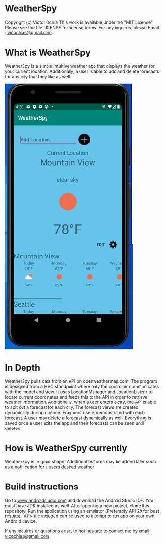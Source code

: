# WeatherSpy

Copyright (c) Victor Ochia This work is available under the "MIT License" Please see the file LICENSE for license terms. 
For any inquires, please Email : vicochias@gmail.com.


# What is WeatherSpy

WeatherSpy is a simple intuitive weather app that displays the weather for your current location. Additionally, a user is able to add and delete forecasts 
for any city that they like as well.

![alt text](https://github.com/vmannn/WeatherSpy/blob/Master/weatherspypic.png?raw=true)


# In Depth

WeatherSpy pulls data from an API on openweathermap.com. The program is designed from a MVC standpoint where only the controller communicates with the model and 
view. It uses LocationManager and LocationListenr to locate current coordinates and feeds this to the API in order to retrieve weather information. Additionally,
when a user enters a city, the API is able to spit out a forecast for each city. The forecast views are created dynamically during runtime. Fragment use is demonstrated
with each forecast. A user may delete a forecast dynamically as well. Everything is saved once a user exits the app and their forecasts can be seen until deleted.

# How is WeatherSpy currently

WeatherSpy is in good shape. Additional features may be added later such as a notification for a users desired weather


# Build instructions

Go to www.androidstudio.com and download the Android Studio IDE. You must have JDK installed as well. After opening a new 
project, clone this repository. Run the application using an emulator (Preferably API 29 for best results). .APK file 
included can be used to attempt to run app on your own Android device.

If any inquires or questions arise, to not hesitate to contact me by email: vicochias@gmail.com


